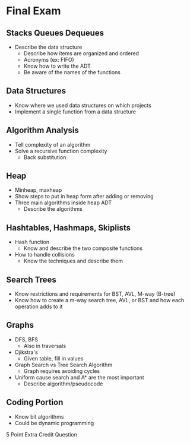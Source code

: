 # Final Exam

## Stacks Queues Dequeues
- Describe the data structure
    - Describe how items are organized and ordered
    - Acronyms (ex: FIFO)
    - Know how to write the ADT
    - Be aware of the names of the functions

## Data Structures
- Know where we used data structures on which projects
- Implement a single function from a data structure


## Algorithm Analysis
- Tell complexity of an algorithm
- Solve a recursive function complexity
    - Back substitution

## Heap
- Minheap, maxheap
- Show steps to put in heap form after adding or removing
- Three main algorithms inside heap ADT
    - Describe the algorithms

## Hashtables, Hashmaps, Skiplists
- Hash function
    - Know and describe the two composite functions
- How to handle collisions
    - Know the techniques and describe them

## Search Trees 
- Know restrictions and requirements for BST, AVL, M-way (B-tree)
- Know how to create a m-way search tree, AVL, or BST and how each operation adds to it

## Graphs
- DFS, BFS
    - Also in traversals
- Djikstra's
    - Given table, fill in values
- Graph Search vs Tree Search Algorithm
    - Graph requires avoiding cycles
- Uniform cause search and A* are the most important
    - Describe algorithm/pseudocode

## Coding Portion
- Know bit algorithms
- Could be dynamic programming

5 Point Extra Credit Question